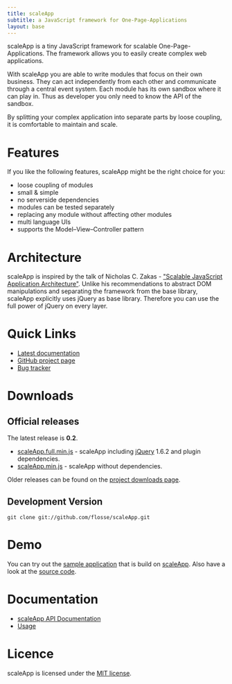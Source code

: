 ```yaml
---
title: scaleApp
subtitle: a JavaScript framework for One-Page-Applications
layout: base
---
```


scaleApp is a tiny JavaScript framework for scalable One-Page-Applications.
The framework allows you to easily create complex web applications.

With scaleApp you are able to write modules that focus on their own business.
They can act independently from each other and communicate through a central event system.
Each module has its own sandbox where it can play in. Thus as developer you only need to know the API of the sandbox.

By splitting your complex application into separate parts by loose coupling,
it is comfortable to maintain and scale.

# Features

If you like the following features, scaleApp might be the right choice for you:

+ loose coupling of modules
+ small & simple
+ no serverside dependencies
+ modules can be tested separately
+ replacing any module without affecting other modules
+ multi language UIs
+ supports the Model–View–Controller pattern

# Architecture

scaleApp is inspired by the talk of Nicholas C. Zakas - ["Scalable JavaScript Application Architecture"](http://developer.yahoo.com/yui/theater/video.php?v=zakas-architecture).
Unlike his recommendations to abstract DOM manipulations and separating the framework from the base library,
scaleApp explicitly uses jQuery as base library. Therefore you can use the full power of jQuery on every layer.

# Quick Links

* [Latest documentation](doc/0.2)
* [GitHub project page](https://github.com/flosse/scaleApp)
* [Bug tracker](https://github.com/flosse/scaleApp/issues)

# Downloads

## Official releases

The latest release is **0.2**.

* [scaleApp.full.min.js](https://github.com/flosse/scaleApp/raw/v0.2/build/scaleApp.full.min.js) - scaleApp including [jQuery](http://jquery.com) 1.6.2 and plugin dependencies.
* [scaleApp.min.js](https://github.com/flosse/scaleApp/raw/v0.2/build/scaleApp.min.js) - scaleApp without dependencies.

Older releases can be found on the [project downloads page](https://github.com/flosse/scaleApp/downloads).

## Development Version

    git clone git://github.com/flosse/scaleApp.git

# Demo

You can try out the [sample application](http://www.scaleapp.org/demo/fast/) that is build on
[scaleApp](http://www.scaleapp.org). Also have a look at the [source code](http://github.com/flosse/FAST).

# Documentation

* [scaleApp API Documentation](doc/0.2)
* [Usage](tutorial/)

# Licence

scaleApp is licensed under the [MIT license](https://github.com/flosse/scaleApp/raw/master/LICENSE.txt).

